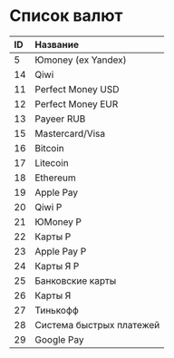 # Список валют

| ID | Название |
| :--- | :--- |
| 5 | Юmoney \(ex Yandex\) |
| 14 | Qiwi |
| 11 | Perfect Money USD |
| 12 | Perfect Money EUR |
| 13 | Payeer RUB |
| 15 | Mastercard/Visa |
| 16 | Bitcoin |
| 17 | Litecoin |
| 18 | Ethereum |
| 19 | Apple Pay |
| 20 | Qiwi P |
| 21 | ЮMoney P |
| 22 | Карты P |
| 23 | Apple Pay P |
| 24 | Карты Я P |
| 25 | Банковские карты |
| 26 | Карты Я |
| 27 | Тинькофф |
| 28 | Система быстрых платежей |
| 29 | Google Pay |




